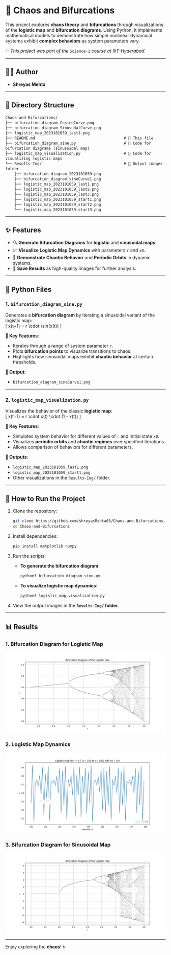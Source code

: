 

# **🌌 Chaos and Bifurcations**

This project explores **chaos theory** and **bifurcations** through visualizations of the **logistic map** and **bifurcation diagrams**. Using Python, it implements mathematical models to demonstrate how simple nonlinear dynamical systems exhibit **complex behaviors** as system parameters vary.

✨ _This project was part of the_ `Science-1` _course at IIIT-Hyderabad._

---

## **👨‍💻 Author**
- **Shreyas Mehta**

---

## **📂 Directory Structure**
```plaintext
Chaos-and-Bifurcations/
├── bifurcation_diagram_CosineCurve.png
├── bifurcation_diagram_SinosudalCurve.png
├── logistic_map_2023101059_last1.png
├── README.md                                       # 📖 This file
├── bifurcation_diagram_sine.py                     # 🐍 Code for bifurcation diagrams (sinusoidal map)
├── logistic_map_visualization.py                   # 🐍 Code for visualizing logistic maps
└── Results-Img/                                    # 📁 Output images folder
    ├── bifurcation_diagram_2023101059.png
    ├── bifurcation_diagram_sineCurve1.png
    ├── logistic_map_2023101059_last1.png
    ├── logistic_map_2023101059_last2.png
    ├── logistic_map_2023101059_last3.png
    ├── logistic_map_2023101059_start1.png
    ├── logistic_map_2023101059_start2.png
    └── logistic_map_2023101059_start3.png
```

---

## **✨ Features**
- 🔍 **Generate Bifurcation Diagrams** for **logistic** and **sinusoidal maps**.  
- 📈 **Visualize Logistic Map Dynamics** with parameters `r` and `x0`.  
- 🌟 **Demonstrate Chaotic Behavior** and **Periodic Orbits** in dynamic systems.  
- 💾 **Save Results** as high-quality images for further analysis.  

---

## **🐍 Python Files**

### 1. **`bifurcation_diagram_sine.py`**
Generates a **bifurcation diagram** by iterating a sinusoidal variant of the logistic map:  
\[
x(t+1) = r \cdot \sin(x(t))
\]

**🔑 Key Features**:
- Iterates through a range of system parameter `r`.  
- Plots **bifurcation points** to visualize transitions to chaos.  
- Highlights how sinusoidal maps exhibit **chaotic behavior** at certain thresholds.  

**📁 Output**:  
- `bifurcation_diagram_sineCurve1.png`

---

### 2. **`logistic_map_visualization.py`**
Visualizes the behavior of the classic **logistic map**:  
\[
x(t+1) = r \cdot x(t) \cdot (1 - x(t))
\]

**🔑 Key Features**:
- Simulates system behavior for different values of `r` and initial state `x0`.  
- Visualizes **periodic orbits** and **chaotic regimes** over specified iterations.  
- Allows comparison of behaviors for different parameters.  

**📁 Outputs**:  
- `logistic_map_2023101059_last1.png`  
- `logistic_map_2023101059_start1.png`  
- Other visualizations in the `Results-Img/` folder.  

---

## **🚀 How to Run the Project**

1. Clone the repository:  
   ```bash
   git clone https://github.com/shreyasMehta05/Chaos-and-Bifurcations.git
   cd Chaos-and-Bifurcations
   ```

2. Install dependencies:  
   ```bash
   pip install matplotlib numpy
   ```

3. Run the scripts:  
   - **To generate the bifurcation diagram**:  
     ```bash
     python3 bifurcation_diagram_sine.py
     ```  
   - **To visualize logistic map dynamics**:  
     ```bash
     python3 logistic_map_visualization.py
     ```  

4. View the output images in the **`Results-Img/` folder**.

---

## **📊 Results**

### 1. **Bifurcation Diagram for Logistic Map**  
![Bifurcation Diagram](Results-Img/bifurcation_diagram_2023101059.png)  

### 2. **Logistic Map Dynamics**  
![Logistic Map](Results-Img/logistic_map_2023101059_last1.png)  

### 3. **Bifurcation Diagram for Sinusoidal Map**  
![Sinusoidal Bifurcation Diagram](Results-Img/bifurcation_diagram_sineCurve1.png)  

---

Enjoy exploring the **chaos**! 🌀